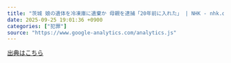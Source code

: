 ```yaml
---
title: "茨城 娘の遺体を冷凍庫に遺棄か 母親を逮捕「20年前に入れた」 | NHK - nhk.or.jp"
date: 2025-09-25 19:01:36 +0900
categories: ["犯罪"]
source: "https://www.google-analytics.com/analytics.js"
---
```


[出典はこちら](https://www.google-analytics.com/analytics.js)
